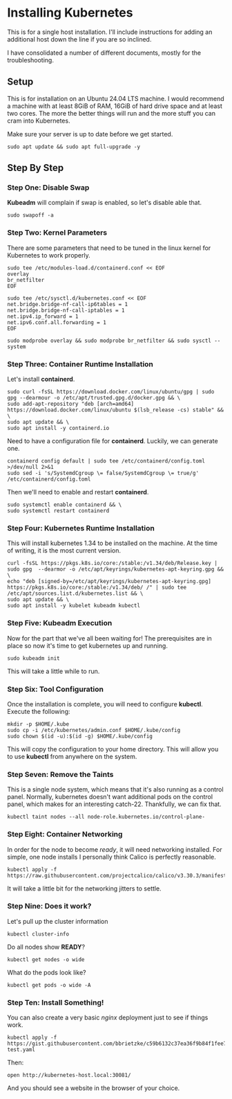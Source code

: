 # Installing Kubernetes
This is for a single host installation.  I'll include instructions for adding an additional host down the line if you are so inclined. 

I have consolidated a number of different documents, mostly for the troubleshooting.

## Setup
This is for installation on an Ubuntu 24.04 LTS machine.  I would recommend a machine with at least 8GiB of RAM, 16GiB of hard drive space and at least two cores.  The more the better things will run and the more stuff you can cram into Kubernetes. 

Make sure your server is up to date before we get started.
```
sudo apt update && sudo apt full-upgrade -y 
```

## Step By Step
### Step One: Disable Swap
__Kubeadm__ will complain if swap is enabled, so let's disable able that.
```
sudo swapoff -a
```

### Step Two: Kernel Parameters
There are some parameters that need to be tuned in the linux kernel for Kubernetes to work properly.
```
sudo tee /etc/modules-load.d/containerd.conf << EOF
overlay
br_netfilter
EOF
```
```
sudo tee /etc/sysctl.d/kubernetes.conf << EOF
net.bridge.bridge-nf-call-ip6tables = 1
net.bridge.bridge-nf-call-iptables = 1
net.ipv4.ip_forward = 1
net.ipv6.conf.all.forwarding = 1
EOF
```

```
sudo modprobe overlay && sudo modprobe br_netfilter && sudo sysctl --system
```

### Step Three: Container Runtime Installation
Let's install __containerd__.
```
sudo curl -fsSL https://download.docker.com/linux/ubuntu/gpg | sudo gpg --dearmour -o /etc/apt/trusted.gpg.d/docker.gpg && \
sudo add-apt-repository "deb [arch=amd64] https://download.docker.com/linux/ubuntu $(lsb_release -cs) stable" && \
sudo apt update && \
sudo apt install -y containerd.io
```

Need to have a configuration file for __containerd__.  Luckily, we can generate one.
```
containerd config default | sudo tee /etc/containerd/config.toml >/dev/null 2>&1 
sudo sed -i 's/SystemdCgroup \= false/SystemdCgroup \= true/g' /etc/containerd/config.toml
```

Then we'll need to enable and restart __containerd__.
```
sudo systemctl enable containerd && \
sudo systemctl restart containerd
```

### Step Four: Kubernetes Runtime Installation
This will install kubernetes 1.34 to be installed on the machine.  At the time of writing, it is the most current version.
```
curl -fsSL https://pkgs.k8s.io/core:/stable:/v1.34/deb/Release.key | sudo gpg  --dearmor -o /etc/apt/keyrings/kubernetes-apt-keyring.gpg && \
echo "deb [signed-by=/etc/apt/keyrings/kubernetes-apt-keyring.gpg] https://pkgs.k8s.io/core:/stable:/v1.34/deb/ /" | sudo tee /etc/apt/sources.list.d/kubernetes.list && \
sudo apt update && \
sudo apt install -y kubelet kubeadm kubectl
```

### Step Five: Kubeadm Execution
Now for the part that we've all been waiting for! The prerequisites are in place so now it's time to get kubernetes up and running.
```
sudo kubeadm init
```

This will take a little while to run.

### Step Six: Tool Configuration
Once the installation is complete, you will need to configure __kubectl__.  Execute the following:
```
mkdir -p $HOME/.kube
sudo cp -i /etc/kubernetes/admin.conf $HOME/.kube/config
sudo chown $(id -u):$(id -g) $HOME/.kube/config
```

This will copy the configuration to your home directory.  This will allow you to use  __kubectl__ from anywhere on the system.

### Step Seven: Remove the Taints
This is a single node system, which means that it's also running as a control panel.  Normally, kubernetes doesn't want additional pods on the control panel, which makes for an interesting catch-22.  Thankfully, we can fix that.
```
kubectl taint nodes --all node-role.kubernetes.io/control-plane-
```

### Step Eight: Container Networking
In order for the node to become *ready*, it will need networking installed. For simple, one node installs I personally think Calico is perfectly reasonable. 
```
kubectl apply -f https://raw.githubusercontent.com/projectcalico/calico/v3.30.3/manifests/calico.yaml
```

It will take a little bit for the networking jitters to settle.

### Step Nine: Does it work?
Let's pull up the cluster information
```
kubectl cluster-info
```
Do all nodes show __READY__?
```
kubectl get nodes -o wide
```
What do the pods look like?
```
kubectl get pods -o wide -A
```

### Step Ten: Install Something!
You can also create a very basic _nginx_ deployment just to see if things work.
```
kubectl apply -f https://gist.githubusercontent.com/bbrietzke/c59b6132c37ea36f9b84f1fee701a642/raw/952524cec7892e9db350fc62773c32ddfd9ab867/kubernetes-test.yaml
```

Then:
```
open http://kubernetes-host.local:30081/
```

And you should see a website in the browser of your choice.